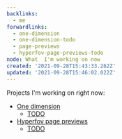 ```yaml
---
backlinks:
  - me
forwardlinks:
  - one-dimension
  - one-dimension-todo
  - page-previews
  - hyperfov-page-previews-todo
node: What  I'm working on now
created: '2021-09-28T15:43:33.262Z'
updated: '2021-09-28T15:46:02.022Z'
---
```

Projects I'm working on right now:

- [One dimension](one-dimension.md)
    - [TODO](one-dimension-todo.md)
- [Hyperfov page previews](page-previews.md)
    - [TODO](hyperfov-page-previews-todo.md)
